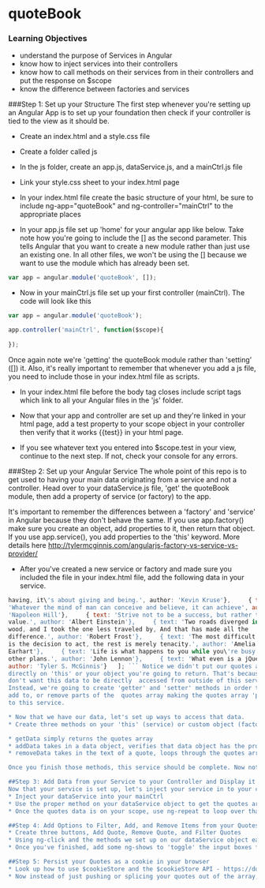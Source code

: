 quoteBook
=========

### Learning Objectives
  - understand the purpose of Services in Angular
  - know how to inject services into their controllers
  - know how to call methods on their services from in their controllers and put the response on $scope
  - know the difference between factories and services 



###Step 1: Set up your Structure
The first step whenever you're setting up an Angular App is to set up your foundation then check if your controller is tied to the view as it should be. 
* Create an index.html and a style.css file

* Create a folder called js

* In the js folder, create an app.js, dataService.js, and a mainCtrl.js file

* Link your style.css sheet to your index.html page

* In your index.html file create the basic structure of your html, be sure to include ng-app="quoteBook" and ng-controller="mainCtrl" to the appropriate places

* In your app.js file set up 'home' for your angular app like below. Take note how you're going to include the [] as the second parameter. This tells Angular that you want to create a new module rather than just use an existing one. In all other files, we won't be using the [] because we want to use the module which has already been set.
```javascript
var app = angular.module('quoteBook', []);
```
* Now in your mainCtrl.js file set up your first controller (mainCtrl). The code will look like this
```javascript
var app = angular.module('quoteBook');

app.controller('mainCtrl', function($scope){
  
});
```
Once again note we're 'getting' the quoteBook module rather than 'setting' ([]) it. Also, it's really important to remember that whenever you add a js file, you need to include those in your index.html file as scripts. 

* In your index.html file before the body tag closes include script tags which link to all your Angular files in the 'js' folder.

* Now that your app and controller are set up and they're linked in your html page, add a test property to your scope object in your controller then verify that it works {{test}} in your html page. 

* If you see whatever text you entered into $scope.test in your view, continue to the next step. If not, check your console for any errors. 


###Step 2: Set up your Angular Service
The whole point of this repo is to get used to having your main data originating from a service and not a controller. 
Head over to your dataService.js file, 'get' the quoteBook module, then add a property of service (or factory) to the app. 

It's important to remember the differences between a 'factory' and 'service' in Angular because they don't behave the same. If you use app.factory() make sure you create an object, add properties to it, then return that object. If you use app.service(), you add properties to the 'this' keyword. More details here http://tylermcginnis.com/angularjs-factory-vs-service-vs-provider/

* After you've created a new service or factory and made sure you included the file in your index.html file, add the following data in your service.
```javascript   var quotes = [     { text: 'Life isn\'t about getting and
having, it\'s about giving and being.', author: 'Kevin Kruse'},     { text:
'Whatever the mind of man can conceive and believe, it can achieve', author:
'Napoleon Hill'},     { text: 'Strive not to be a success, but rather to be of
value.', author: 'Albert Einstein'},     { text: 'Two roads diverged in a
wood, and I took the one less traveled by, And that has made all the
difference.', author: 'Robert Frost'},     { text: 'The most difficult thing
is the decision to act, the rest is merely tenacity.', author: 'Amelia
Earhart'},     { text: 'Life is what happens to you while you\'re busy making
other plans.', author: 'John Lennon'},     { text: 'What even is a jQuery?',
author: 'Tyler S. McGinnis'}   ]; ``` Notice we didn't put our quotes array
directly on 'this' or your object you're going to return. That's because we
don't want this data to be directly  accessed from outside of this service.
Instead, we're going to create 'getter' and 'setter' methods in order to get,
add to, or remove parts of the  quotes array making the quotes array 'private'
to this service.

* Now that we have our data, let's set up ways to access that data.
* Create three methods on your 'this' (service) or custom object (factory), one called getData, one called addData, and one called removeData

* getData simply returns the quotes array
* addData takes in a data object, verifies that data object has the proper keys (just text and author), then adds that object to the end of the quotes array
* removeData takes in the text of a quote, loops through the quotes array, then removes the proper quote from the array. 

Once you finish those methods, this service should be complete. Now notice how all the heavy logic is contained in this one service which we can inject into any controller we create. This makes things very modular and testable.

##Step 3: Add Data from your Service to your Controller and Display it
Now that your service is set up, let's inject your service in to your controller then add that data to the scope of your controller, then display it in your view
* Inject your dataService into your mainCtrl
* Use the proper method on your dataService object to get the quotes array then add it to your $scope object in your mainCtrl
* Once the quotes data is on your scope, use ng-repeat to loop over that data in  your index.html page and display it.

##Step 4: Add Options to Filter, Add, and Remove Items from your Quotes Array
* Create three buttons, Add Quote, Remove Quote, and Filter Quotes
* Using ng-click and the methods we set up on our dataService object earlier, make those three buttons do the appropriate action.
* Once you've finished, add some ng-shows to 'toggle' the input boxes for add, remove, and filter making sure you only show one at a time.

##Step 5: Persist your Quotes as a cookie in your browser
* Look up how to use $cookieStore and the $cookieStore API - https://docs.angularjs.org/api/ngCookies/service/$cookieStore
* Now instead of just pushing or splicing your quotes out of the array, use $cookieStore to persist that data as a cookie in your browser.

